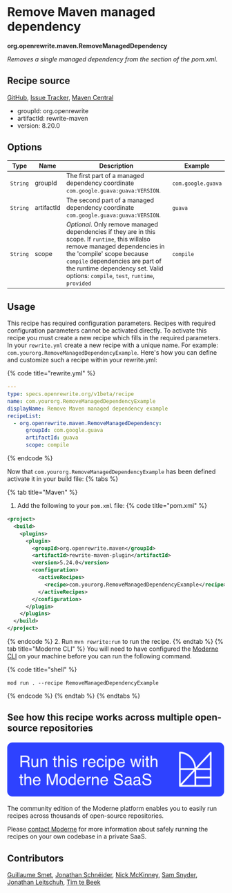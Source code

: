 # Remove Maven managed dependency

**org.openrewrite.maven.RemoveManagedDependency**

_Removes a single managed dependency from the <dependencyManagement><dependencies> section of the pom.xml._

## Recipe source

[GitHub](https://github.com/openrewrite/rewrite/blob/main/rewrite-maven/src/main/java/org/openrewrite/maven/RemoveManagedDependency.java), [Issue Tracker](https://github.com/openrewrite/rewrite/issues), [Maven Central](https://central.sonatype.com/artifact/org.openrewrite/rewrite-maven/8.20.0/jar)

* groupId: org.openrewrite
* artifactId: rewrite-maven
* version: 8.20.0

## Options

| Type | Name | Description | Example |
| -- | -- | -- | -- |
| `String` | groupId | The first part of a managed dependency coordinate `com.google.guava:guava:VERSION`. | `com.google.guava` |
| `String` | artifactId | The second part of a managed dependency coordinate `com.google.guava:guava:VERSION`. | `guava` |
| `String` | scope | *Optional*. Only remove managed dependencies if they are in this scope. If `runtime`, this willalso remove managed dependencies in the 'compile' scope because `compile` dependencies are part of the runtime dependency set. Valid options: `compile`, `test`, `runtime`, `provided` | `compile` |


## Usage

This recipe has required configuration parameters. Recipes with required configuration parameters cannot be activated directly. To activate this recipe you must create a new recipe which fills in the required parameters. In your `rewrite.yml` create a new recipe with a unique name. For example: `com.yourorg.RemoveManagedDependencyExample`.
Here's how you can define and customize such a recipe within your rewrite.yml:

{% code title="rewrite.yml" %}
```yaml
---
type: specs.openrewrite.org/v1beta/recipe
name: com.yourorg.RemoveManagedDependencyExample
displayName: Remove Maven managed dependency example
recipeList:
  - org.openrewrite.maven.RemoveManagedDependency:
      groupId: com.google.guava
      artifactId: guava
      scope: compile
```
{% endcode %}

Now that `com.yourorg.RemoveManagedDependencyExample` has been defined activate it in your build file:
{% tabs %}

{% tab title="Maven" %}
1. Add the following to your `pom.xml` file:
{% code title="pom.xml" %}
```xml
<project>
  <build>
    <plugins>
      <plugin>
        <groupId>org.openrewrite.maven</groupId>
        <artifactId>rewrite-maven-plugin</artifactId>
        <version>5.24.0</version>
        <configuration>
          <activeRecipes>
            <recipe>com.yourorg.RemoveManagedDependencyExample</recipe>
          </activeRecipes>
        </configuration>
      </plugin>
    </plugins>
  </build>
</project>
```
{% endcode %}
2. Run `mvn rewrite:run` to run the recipe.
{% endtab %}
{% tab title="Moderne CLI" %}
You will need to have configured the [Moderne CLI](https://docs.moderne.io/moderne-cli/cli-intro) on your machine before you can run the following command.

{% code title="shell" %}
```shell
mod run . --recipe RemoveManagedDependencyExample
```
{% endcode %}
{% endtab %}
{% endtabs %}

## See how this recipe works across multiple open-source repositories

[![Moderne Link Image](/.gitbook/assets/ModerneRecipeButton.png)](https://app.moderne.io/recipes/org.openrewrite.maven.RemoveManagedDependency)

The community edition of the Moderne platform enables you to easily run recipes across thousands of open-source repositories.

Please [contact Moderne](https://moderne.io/product) for more information about safely running the recipes on your own codebase in a private SaaS.

## Contributors
[Guillaume Smet](mailto:guillaume.smet@gmail.com), [Jonathan Schnéider](mailto:jkschneider@gmail.com), [Nick McKinney](mailto:mckinneynicholas@gmail.com), [Sam Snyder](mailto:sam@moderne.io), [Jonathan Leitschuh](mailto:jonathan.leitschuh@gmail.com), [Tim te Beek](mailto:tim@moderne.io)

